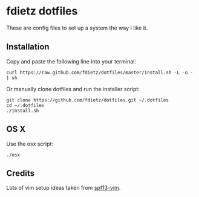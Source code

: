 # fdietz dotfiles

These are config files to set up a system the way I like it.

## Installation
Copy and paste the following line into your terminal:

    curl https://raw.github.com/fdietz/dotfiles/master/install.sh -L -o - | sh

Or manually clone dotfiles and run the installer script:

    git clone https://github.com/fdietz/dotfiles.git ~/.dotfiles
    cd ~/.dotfiles
    ./install.sh

## OS X
Use the osx script:

    ./osx
    
## Credits
Lots of vim setup ideas taken from [spf13-vim](http://vim.spf13.com/index.html).